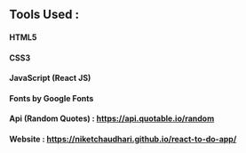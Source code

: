 ## Tools Used :
#### HTML5
#### CSS3
#### JavaScript (React JS)
#### Fonts by Google Fonts

#### Api (Random Quotes) : https://api.quotable.io/random
#### Website : https://niketchaudhari.github.io/react-to-do-app/


